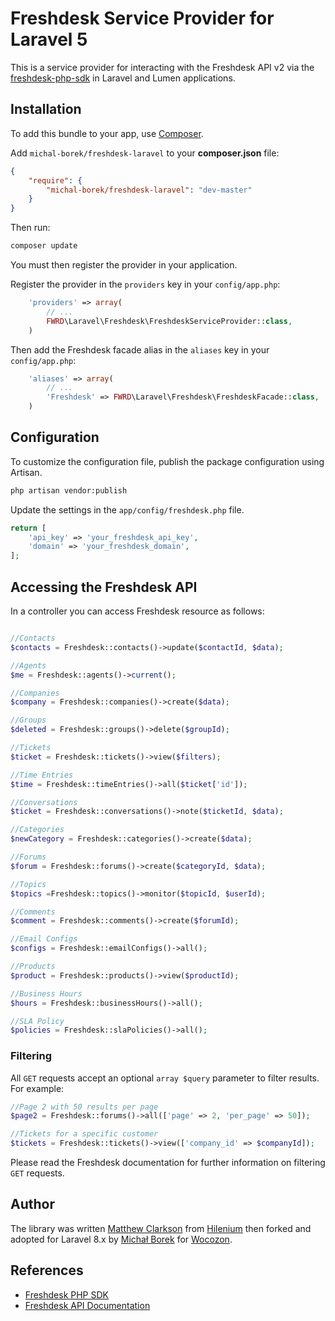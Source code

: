 # Freshdesk Service Provider for Laravel 5

This is a service provider for interacting with the Freshdesk API v2 via the 
[freshdesk-php-sdk](https://github.com/michal-borek/freshdesk-php-sdk) in Laravel and Lumen applications.

## Installation

To add this bundle to your app, use [Composer](https://getcomposer.org).

Add `michal-borek/freshdesk-laravel` to your **composer.json** file:

```json
{
    "require": {
        "michal-borek/freshdesk-laravel": "dev-master"
    }
}
```

Then run:
 
 ```sh
 composer update
 ```

You must then register the provider in your application.

Register the provider in the `providers` key in your `config/app.php`:

```php
    'providers' => array(
        // ...
        FWRD\Laravel\Freshdesk\FreshdeskServiceProvider::class,
    )
```

Then add the Freshdesk facade alias in the `aliases` key in your `config/app.php`:

```php
    'aliases' => array(
        // ...
        'Freshdesk' => FWRD\Laravel\Freshdesk\FreshdeskFacade::class,
    )
```

## Configuration


To customize the configuration file, publish the package configuration using Artisan.

```sh
php artisan vendor:publish
```

Update the settings in the `app/config/freshdesk.php` file.

```php
return [
    'api_key' => 'your_freshdesk_api_key',
    'domain' => 'your_freshdesk_domain',
];
```


## Accessing the Freshdesk API

In a controller you can access Freshdesk resource
as follows: 

```php

//Contacts
$contacts = Freshdesk::contacts()->update($contactId, $data);

//Agents
$me = Freshdesk::agents()->current();

//Companies
$company = Freshdesk::companies()->create($data);

//Groups
$deleted = Freshdesk::groups()->delete($groupId);

//Tickets
$ticket = Freshdesk::tickets()->view($filters);

//Time Entries
$time = Freshdesk::timeEntries()->all($ticket['id']);

//Conversations
$ticket = Freshdesk::conversations()->note($ticketId, $data);

//Categories
$newCategory = Freshdesk::categories()->create($data);

//Forums
$forum = Freshdesk::forums()->create($categoryId, $data);

//Topics
$topics =Freshdesk::topics()->monitor($topicId, $userId);

//Comments
$comment = Freshdesk::comments()->create($forumId);

//Email Configs
$configs = Freshdesk::emailConfigs()->all();

//Products
$product = Freshdesk::products()->view($productId);

//Business Hours
$hours = Freshdesk::businessHours()->all();

//SLA Policy
$policies = Freshdesk::slaPolicies()->all();
```

### Filtering

All `GET` requests accept an optional `array $query` parameter to filter
results. For example:

```php
//Page 2 with 50 results per page
$page2 = Freshdesk::forums()->all(['page' => 2, 'per_page' => 50]);

//Tickets for a specific customer
$tickets = Freshdesk::tickets()->view(['company_id' => $companyId]);
```

Please read the Freshdesk documentation for further information on
filtering `GET` requests.

## Author

The library was written [Matthew Clarkson](http://mpclarkson.github.io/) 
from [Hilenium](https://hilenium.com) then forked and adopted for Laravel 8.x
by [Michał Borek](http://github.com/michal-borek) for [Wocozon](https://wocozon.nl).

## References

* [Freshdesk PHP SDK](https://github.com/michal-borek/freshdesk-php-sdk)
* [Freshdesk API Documentation](https://developer.freshdesk.com/api/)
